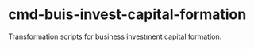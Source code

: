 # cmd-buis-invest-capital-formation
Transformation scripts for business investment capital formation.
